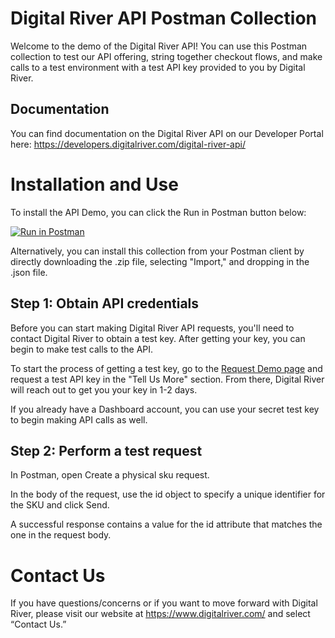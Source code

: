 # Digital River API Postman Collection
Welcome to the demo of the Digital River API!  You can use this Postman collection to test our API offering, string together checkout flows, and make calls to a test environment with a test API key provided to you by Digital River. 
## Documentation
You can find documentation on the Digital River API on our Developer Portal here: https://developers.digitalriver.com/digital-river-api/
# Installation and Use
To install the API Demo, you can click the Run in Postman button below:

[![Run in Postman](https://run.pstmn.io/button.svg)](https://app.getpostman.com/run-collection/c9d17e796855a15cac83)

Alternatively, you can install this collection from your Postman client by directly downloading the .zip file, selecting "Import," and dropping in the .json file. 

## Step 1: Obtain API credentials
Before you can start making Digital River API requests, you'll need to contact Digital River to obtain a test key. After getting your key, you can begin to make test calls to the API. 

To start the process of getting a test key, go to the [Request Demo page](https://www.digitalriver.com/request-demo/) and request a test API key in the "Tell Us More" section. From there, Digital River will reach out to get you your key in 1-2 days. 

If you already have a Dashboard account, you can use your secret test key to begin making API calls as well. 

## Step 2: Perform a test request
In Postman, open Create a physical sku request.

In the body of the request, use the id object to specify a unique identifier for the SKU and click Send. 

A successful response contains a value for the id attribute that matches the one in the request body.

# Contact Us
If you have questions/concerns or if you want to move forward with Digital River, please visit our website at https://www.digitalriver.com/ and select “Contact Us.”
